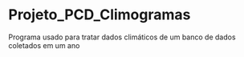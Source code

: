 # Projeto_PCD_Climogramas
Programa usado para tratar dados climáticos de um banco de dados coletados em um ano
